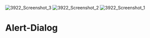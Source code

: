 ![3922_Screenshot_3](https://user-images.githubusercontent.com/80088403/201666161-c732be89-bbb4-4d36-aadf-16a840c26d46.jpg)
![3922_Screenshot_2](https://user-images.githubusercontent.com/80088403/201666173-22d7cd75-bc57-4447-8c3a-411de9f00eb1.jpg)
![3922_Screenshot_1](https://user-images.githubusercontent.com/80088403/201666178-fb6a3376-7a52-44e1-9417-eb43d442dafa.jpg)
# Alert-Dialog
